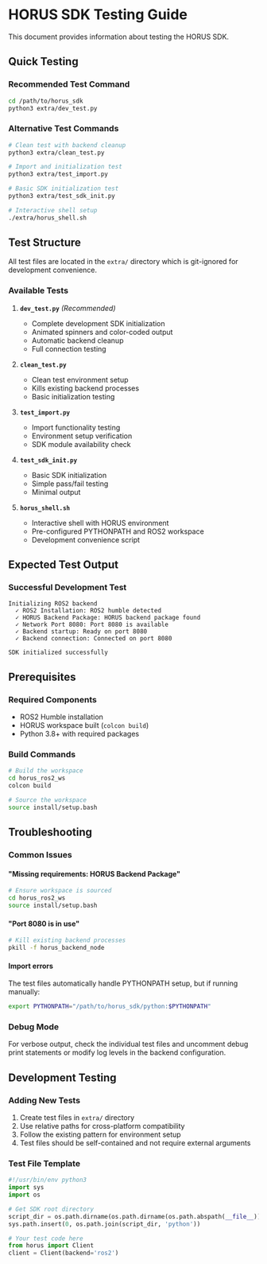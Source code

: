 # HORUS SDK Testing Guide

This document provides information about testing the HORUS SDK.

## Quick Testing

### Recommended Test Command
```bash
cd /path/to/horus_sdk
python3 extra/dev_test.py
```

### Alternative Test Commands
```bash
# Clean test with backend cleanup
python3 extra/clean_test.py

# Import and initialization test  
python3 extra/test_import.py

# Basic SDK initialization test
python3 extra/test_sdk_init.py

# Interactive shell setup
./extra/horus_shell.sh
```

## Test Structure

All test files are located in the `extra/` directory which is git-ignored for development convenience.

### Available Tests

1. **`dev_test.py`** *(Recommended)*
   - Complete development SDK initialization
   - Animated spinners and color-coded output
   - Automatic backend cleanup
   - Full connection testing

2. **`clean_test.py`**
   - Clean test environment setup
   - Kills existing backend processes
   - Basic initialization testing

3. **`test_import.py`**
   - Import functionality testing
   - Environment setup verification
   - SDK module availability check

4. **`test_sdk_init.py`**
   - Basic SDK initialization
   - Simple pass/fail testing
   - Minimal output

5. **`horus_shell.sh`**
   - Interactive shell with HORUS environment
   - Pre-configured PYTHONPATH and ROS2 workspace
   - Development convenience script

## Expected Test Output

### Successful Development Test
```
Initializing ROS2 backend
  ✓ ROS2 Installation: ROS2 humble detected
  ✓ HORUS Backend Package: HORUS backend package found  
  ✓ Network Port 8080: Port 8080 is available
  ✓ Backend startup: Ready on port 8080
  ✓ Backend connection: Connected on port 8080

SDK initialized successfully
```

## Prerequisites

### Required Components
- ROS2 Humble installation
- HORUS workspace built (`colcon build`)
- Python 3.8+ with required packages

### Build Commands
```bash
# Build the workspace
cd horus_ros2_ws
colcon build

# Source the workspace
source install/setup.bash
```

## Troubleshooting

### Common Issues

#### "Missing requirements: HORUS Backend Package"
```bash
# Ensure workspace is sourced
cd horus_ros2_ws
source install/setup.bash
```

#### "Port 8080 is in use"
```bash
# Kill existing backend processes
pkill -f horus_backend_node
```

#### Import errors
The test files automatically handle PYTHONPATH setup, but if running manually:
```bash
export PYTHONPATH="/path/to/horus_sdk/python:$PYTHONPATH"
```

### Debug Mode
For verbose output, check the individual test files and uncomment debug print statements or modify log levels in the backend configuration.

## Development Testing

### Adding New Tests
1. Create test files in `extra/` directory
2. Use relative paths for cross-platform compatibility
3. Follow the existing pattern for environment setup
4. Test files should be self-contained and not require external arguments

### Test File Template
```python
#!/usr/bin/env python3
import sys
import os

# Get SDK root directory
script_dir = os.path.dirname(os.path.dirname(os.path.abspath(__file__)))
sys.path.insert(0, os.path.join(script_dir, 'python'))

# Your test code here
from horus import Client
client = Client(backend='ros2')
```